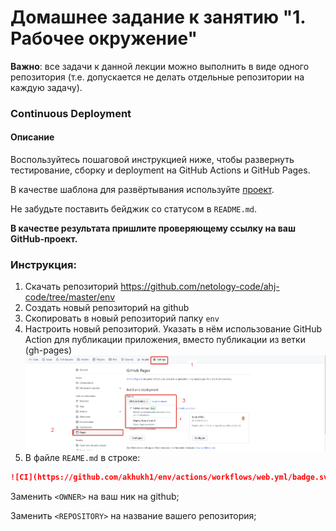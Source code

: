 # Домашнее задание к занятию "1. Рабочее окружение"

**Важно**: все задачи к данной лекции можно выполнить в виде одного репозитория (т.е. допускается не делать отдельные репозитории на каждую задачу).

### Continuous Deployment

#### Описание

Воспользуйтесь пошаговой инструкцией ниже, чтобы развернуть тестирование, сборку и deployment на GitHub Actions и GitHub Pages.

В качестве шаблона для развёртывания используйте [проект](https://github.com/netology-code/ahj-code/tree/master/env).

Не забудьте поставить бейджик со статусом в `README.md`.

**В качестве результата пришлите проверяющему ссылку на ваш GitHub-проект.**

### Инструкция:
1. Скачать репозиторий https://github.com/netology-code/ahj-code/tree/master/env
2. Создать новый репозиторий на github
3. Скопировать в новый репозиторий папку `env`
4. Настроить новый репозиторий. Указать в нём использование GitHub Action для публикации приложения, вместо публикации из ветки (gh-pages)
   ![alt text](./github-setup.png)
5. В файле `REAME.md` в строке:
```md
![CI](https://github.com/akhukh1/env/actions/workflows/web.yml/badge.svg)
```
Заменить `<OWNER>` на ваш ник на github;

Заменить `<REPOSITORY>` на название вашего репозитория;


